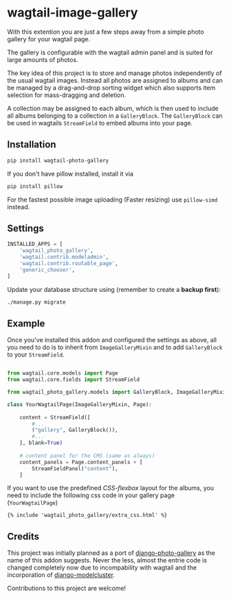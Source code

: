 # wagtail-image-gallery

With this extention you are just a few steps away from a simple photo gallery for your wagtail page.

The gallery is configurable with the wagtail admin panel and is suited for large amounts of photos.

The key idea of this project is to store and manage photos independently of the usual wagtail images.
Instead all photos are assigned to albums and can be managed by a drag-and-drop sorting widget which also supports item selection for mass-dragging and deletion.

A collection may be assigned to each album, which is then used to include all albums belonging to a collection in a `GalleryBlock`.
The `GalleryBlock` can be used in wagtails `StreamField` to embed albums into your page.

## Installation

```sh
pip install wagtail-photo-gallery
```

If you don't have pillow installed, install it via

```sh
pip install pillow
```

For the fastest possible image uploading (Faster resizing) use `pillow-simd` instead.

## Settings

```py
INSTALLED_APPS = [
    'wagtail_photo_gallery',
    'wagtail.contrib.modeladmin',
    'wagtail.contrib.routable_page',
    'generic_chooser',
]
```

Update your database structure using (remember to create a **backup first**):

```sh
./manage.py migrate
```

## Example

Once you've installed this addon and configured the settings as above,
all you need to do is to inherit from `ImageGalleryMixin` and to add `GalleryBlock` to your `StreamField`.

```py

from wagtail.core.models import Page
from wagtail.core.fields import StreamField

from wagtail_photo_gallery.models import GalleryBlock, ImageGalleryMixin

class YourWagtailPage(ImageGalleryMixin, Page):
    
    content = StreamField([
        #...
        ("gallery", GalleryBlock()),
        #...
    ], blank=True)
    
    # content panel for the CMS (same as always)
    content_panels = Page.content_panels + [
        StreamFieldPanel("content"),
    ]
```

If you want to use the predefined *CSS-flexbox* layout for the albums,
you need to include the following css code in your gallery page (`YourWagtailPage`)

```
{% include 'wagtail_photo_gallery/extra_css.html' %}
```


## Credits

This project was initially planned as a port of [django-photo-gallery](https://github.com/VelinGeorgiev/django-photo-gallery) as the name of this addon suggests.
Never the less, almost the entrie code is changed completely now due to incompability with wagtail and the incorporation of [django-modelcluster](https://github.com/wagtail/django-modelcluster).

Contributions to this project are welcome!

